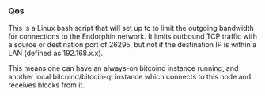 ### Qos ###

This is a Linux bash script that will set up tc to limit the outgoing bandwidth for connections to the Endorphin network. It limits outbound TCP traffic with a source or destination port of 26295, but not if the destination IP is within a LAN (defined as 192.168.x.x).

This means one can have an always-on bitcoind instance running, and another local bitcoind/bitcoin-qt instance which connects to this node and receives blocks from it.
